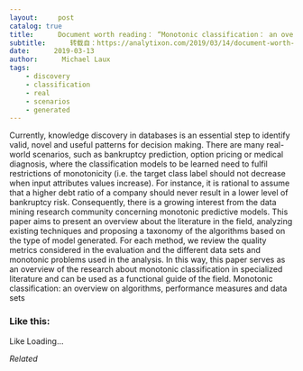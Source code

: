 ```yaml
---
layout:     post
catalog: true
title:      Document worth reading： “Monotonic classification： an overview on algorithms, performance measures and data sets”
subtitle:      转载自：https://analytixon.com/2019/03/14/document-worth-reading-monotonic-classification-an-overview-on-algorithms-performance-measures-and-data-sets/
date:      2019-03-13
author:      Michael Laux
tags:
    - discovery
    - classification
    - real
    - scenarios
    - generated
---
```


Currently, knowledge discovery in databases is an essential step to identify valid, novel and useful patterns for decision making. There are many real-world scenarios, such as bankruptcy prediction, option pricing or medical diagnosis, where the classification models to be learned need to fulfil restrictions of monotonicity (i.e. the target class label should not decrease when input attributes values increase). For instance, it is rational to assume that a higher debt ratio of a company should never result in a lower level of bankruptcy risk. Consequently, there is a growing interest from the data mining research community concerning monotonic predictive models. This paper aims to present an overview about the literature in the field, analyzing existing techniques and proposing a taxonomy of the algorithms based on the type of model generated. For each method, we review the quality metrics considered in the evaluation and the different data sets and monotonic problems used in the analysis. In this way, this paper serves as an overview of the research about monotonic classification in specialized literature and can be used as a functional guide of the field. Monotonic classification: an overview on algorithms, performance measures and data sets





### Like this:

Like Loading...


*Related*

